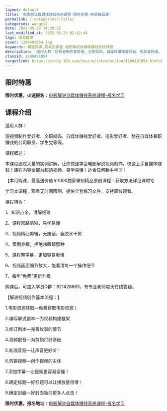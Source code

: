 ```yaml
---
layout: default
title: '电影解说自媒体赚钱系统课程-限时优惠-网易精品课'
permalink: /:categories/:title/
categories: wangyi2
date: 2022-05-22 14:29:22
last_modified_at: 2022-05-23 02:32:44
tags: 网易提供
cover: 1209491854.jpg
keywords: 精选网课,网易云课堂,电影解说自媒体赚钱系统课程
description: '适用人群：短视频制作爱好者、全职妈妈、自媒体赚钱爱好者、电影爱好者、想在自媒体兼职赚钱的公司职员、学生党等等。课程概述：'
classid: 1209491854
targetlink: https://study.163.com/course/introduction/1209491854.htm?share=1&shareId=1025206652&utm_campaign=share&utm_medium=iphoneShare&utm_source=&utm_u=1025206652
---
```


## 限时特惠

**限时优惠，火速报名**：[电影解说自媒体赚钱系统课程-报名学习](https://study.163.com/course/introduction/1209491854.htm?share=1&shareId=1025206652&utm_campaign=share&utm_medium=iphoneShare&utm_source=&utm_u=1025206652)

## 课程介绍

适用人群：

短视频制作爱好者、全职妈妈、自媒体赚钱爱好者、电影爱好者、想在自媒体兼职赚钱的公司职员、学生党等等。



课程概述：

本课程通过大量的实例讲解，让你快速学会电影解说视频制作，快速上手自媒体赚钱！课程内容全部为超清视频，易学易懂！适合任何新手学习！



【本月购课，最高送价值￥1000独家录制精品原创课程！获取方法详见课时1】



学习本课程，观看无时间限制，提供全套练习文件，支持离线观看。



课程特色：

1、知识点全，讲解细致

2、课程思路清晰，易学易懂

3、视频精心剪辑，无废话，全脱水干货

4、案例养眼，拒绝辣眼睛那种

5、课程带字幕，更加容易看懂

6、视频画面细节放大，能看清每一个操作细节

7、每年“免费”更新升级



购课后，可加入学员Q群：821428683，有专业老师每天在线答疑。



【解说视频创作基本流程：】

1.电影资源获取—免费获取电影资源！



2.编写解说剧本—为视频构建框架



3.修订剧本—完善故事的情节



4.视频配音—为剪辑打好基础



5.处理音频—让声音更好听！



6.剪辑视频—创作视频的主体



7.添加字幕—让视频更容易读懂！



8.确定标题—好标题可以让播放量倍增！



9.确定封面—好封面吸引更多人点击！

**限时优惠，报名地址**：[电影解说自媒体赚钱系统课程-报名学习](https://study.163.com/course/introduction/1209491854.htm?share=1&shareId=1025206652&utm_campaign=share&utm_medium=iphoneShare&utm_source=&utm_u=1025206652)


